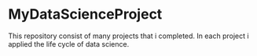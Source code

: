 # MyDataScienceProject
This repository consist of many projects that i completed.
In each project i applied the life cycle of data science.
